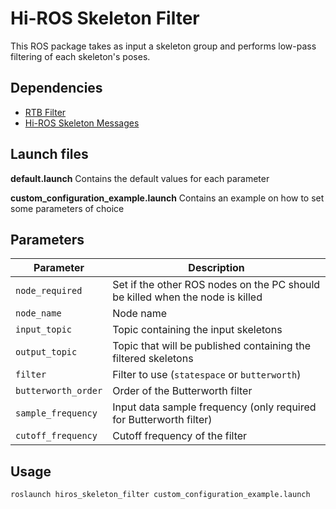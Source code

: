 # Hi-ROS Skeleton Filter

This ROS package takes as input a skeleton group and performs low-pass filtering of each skeleton's poses.


## Dependencies
* [RTB Filter](https://github.com/RealTimeBiomechanics/Filter)
* [Hi-ROS Skeleton Messages](https://github.com/hiros-unipd/skeleton_msgs)


## Launch files
**default.launch**
Contains the default values for each parameter

**custom\_configuration\_example.launch**
Contains an example on how to set some parameters of choice


## Parameters

| Parameter           | Description                                                                   |
| ------------------- | ----------------------------------------------------------------------------- |
| `node_required`     | Set if the other ROS nodes on the PC should be killed when the node is killed |
| `node_name`         | Node name                                                                     |
| `input_topic`       | Topic containing the input skeletons                                          |
| `output_topic`      | Topic that will be published containing the filtered skeletons                |
| `filter`            | Filter to use (`statespace` or `butterworth`)                                 |
| `butterworth_order` | Order of the Butterworth filter                                               |
| `sample_frequency`  | Input data sample frequency (only required for Butterworth filter)            |
| `cutoff_frequency`  | Cutoff frequency of the filter                                                |


## Usage
```
roslaunch hiros_skeleton_filter custom_configuration_example.launch
```
